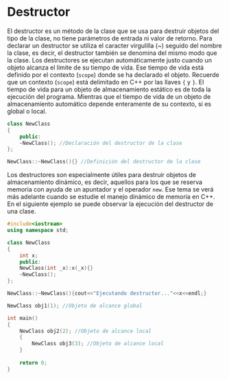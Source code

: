 # Destructor

El destructor es un método de la clase que se usa para destruir objetos del tipo de la clase, no tiene parámetros de entrada ni valor de retorno.
Para declarar un destructor se utiliza el caracter virgulilla (~) seguido del nombre la clase, es decir, el destructor también se denomina del mismo
modo que la clase. Los destructores se ejecutan automáticamente justo cuando un objeto alcanza el límite de su tiempo de vida. Ese tiempo de vida
está definido por el contexto (`scope`) donde se ha declarado el objeto. Recuerde que un contexto (`scope`) está delimitado en C++ por las llaves
`{` y `}`. El tiempo de vida para un objeto de almacenamiento estático es de toda la ejecución del programa. Mientras que el tiempo de vida de un
objeto de almacenamiento automático depende enteramente de su contexto, si es global o local.

```C++
class NewClass
{
	public:
	~NewClass(); //Declaración del destructor de la clase
};

NewClass::~NewClass(){} //Definición del destructor de la clase
```

Los destructores son especialmente útiles para destruir objetos de almacenamiento dinámico, es decir, aquellos para los que se reserva memoria con
ayuda de un apuntador y el operador `new`. Ese tema se verá más adelante cuando se estudie el manejo dinámico de memoria en C++. En el siguiente
ejemplo se puede observar la ejecución del destructor de una clase. 

```C++ runnable
#include<iostream>
using namespace std;

class NewClass
{
	int x;
	public:
	NewClass(int _x):x(_x){}
	~NewClass();
};

NewClass::~NewClass(){cout<<"Ejecutando destructor..."<<x<<endl;} 

NewClass obj1(1); //Objeto de alcance global

int main()
{
	NewClass obj2(2); //Objeto de alcance local
	{
		NewClass obj3(3); //Objeto de alcance local
	}
	
	return 0;
}
```